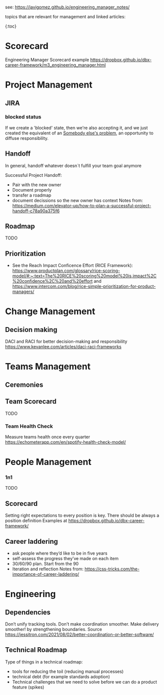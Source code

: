see: https://javigomez.github.io/engineering_manager_notes/

topics that are relevant for management and linked articles:

{:toc}

# Scorecard
Engineering Manager Scorecard example https://dropbox.github.io/dbx-career-framework/m3_engineering_manager.html

# Project Management

## JIRA

### blocked status
If we create a 'blocked' state, then we're also accepting it, and we just created the equivalent of an [Somebody else's problem](https://en.wikipedia.org/wiki/Somebody_else%27s_problem), an opportunity to diffuse responsibility.
## Handoff
In general, handoff whatever doesn´t fulfill your team goal anymore

Successful Project Handoff:
- Pair with the new owner
- Document properly
- transfer a roadmap
- document decissions so the new owner has context
Notes from: https://medium.com/elevator-up/how-to-plan-a-successful-project-handoff-c78a90a375f6

## Roadmap
TODO

## Prioritization
- See the Reach Impact Conficence Effort (RICE Framework): https://www.productplan.com/glossary/rice-scoring-model/#:~:text=The%20RICE%20scoring%20model%20is,impact%2C%20confidence%2C%20and%20effort and https://www.intercom.com/blog/rice-simple-prioritization-for-product-managers/

# Change Management
## Decision making
DACI and RACI for better decision-making and responsibility https://www.kevanlee.com/articles/daci-raci-frameworks

# Teams Management
## Ceremonies
## Team Scorecard
TODO


### Team Health Check
Measure teams health once every quarter https://echometerapp.com/en/spotify-health-check-model/

# People Management
### 1n1
TODO

## Scorecard
Setting right expectations to every position is key. There should be always a position definition
Examples at https://dropbox.github.io/dbx-career-framework/

## Career laddering
- ask people where they’d like to be in five years
- self-assess the progress they’ve made on each item
- 30/60/90 plan. Start from the 90
- Iteration and reflection
Notes from: https://css-tricks.com/the-importance-of-career-laddering/

# Engineering
## Dependencies
Don’t unify tracking tools. Don’t make coordination smoother. Make delivery smoother! by strengthening boundaries. Source https://jessitron.com/2021/08/02/better-coordination-or-better-software/

## Technical Roadmap
Type of things in a technical roadmap:

- tools for reducing the toil (reducing manual processes)
- technical debt (for example standards adoption)
- Technical challenges that we need to solve before we can do a product feature (spikes)
